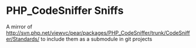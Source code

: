 PHP_CodeSniffer Sniffs
======================

A mirror of http://svn.php.net/viewvc/pear/packages/PHP_CodeSniffer/trunk/CodeSniffer/Standards/ to include them as a submodule in git projects


